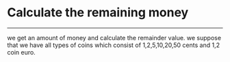 
# Calculate the remaining money

---
we get an amount of money and calculate the remainder value.
we suppose that we have all types of coins which consist of 
1,2,5,10,20,50 cents and 1,2 coin euro.